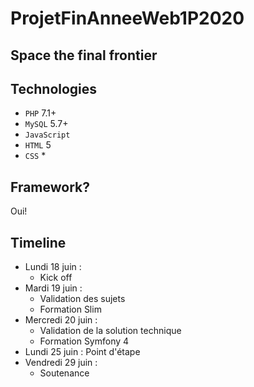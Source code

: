 # ProjetFinAnneeWeb1P2020
## Space the final frontier

## Technologies

* ```PHP``` 7.1+
* ```MySQL``` 5.7+
* ```JavaScript```
* ```HTML``` 5
* ```CSS``` *

## Framework?

Oui!

## Timeline

* Lundi 18 juin : 
  * Kick off
* Mardi 19 juin : 
  * Validation des sujets
  * Formation Slim
* Mercredi 20 juin :
  * Validation de la solution technique
  * Formation Symfony 4
* Lundi 25 juin : Point d'étape
* Vendredi 29 juin : 
  * Soutenance


